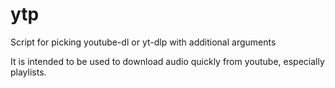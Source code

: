 # ytp
Script for picking youtube-dl or yt-dlp with additional arguments

It is intended to be used to download audio quickly from youtube, especially playlists. 
